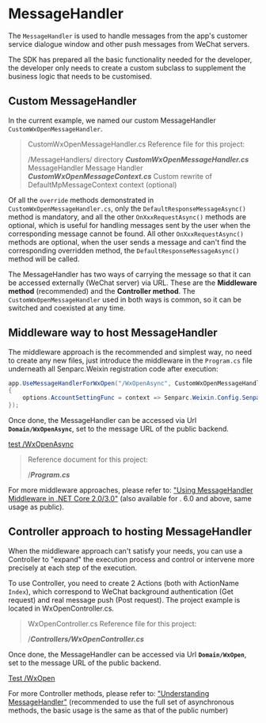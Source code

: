 # MessageHandler

The `MessageHandler` is used to handle messages from the app's customer service dialogue window and other push messages from WeChat servers.

The SDK has prepared all the basic functionality needed for the developer, the developer only needs to create a custom subclass to supplement the business logic that needs to be customised.

## Custom MessageHandler

In the current example, we named our custom MessageHandler `CustomWxOpenMessageHandler`.

> CustomWxOpenMessageHandler.cs Reference file for this project:
>
> /MessageHandlers/ directory
> **_CustomWxOpenMessageHandler.cs_** MessageHandler Message Handler
> **_CustomWxOpenMessageContext.cs_** Custom rewrite of DefaultMpMessageContext context (optional)

Of all the `override` methods demonstrated in `CustomWxOpenMessageHandler.cs`, only the `DefaultResponseMessageAsync()` method is mandatory, and all the other `OnXxxRequestAsync()` methods are optional, which is useful for handling messages sent by the user when the corresponding message cannot be found. All other `OnXxxRequestAsync()` methods are optional, when the user sends a message and can't find the corresponding overridden method, the `DefaultResponseMessageAsync()` method will be called.

The MessageHandler has two ways of carrying the message so that it can be accessed externally (WeChat server) via URL. These are the **Middleware method** (recommended) and the **Controller method**. The `CustomWxOpenMessageHandler` used in both ways is common, so it can be switched and coexisted at any time.

## Middleware way to host MessageHandler

The middleware approach is the recommended and simplest way, no need to create any new files, just introduce the middleware in the `Program.cs` file underneath all Senparc.Weixin registration code after execution:

```c#
app.UseMessageHandlerForWxOpen("/WxOpenAsync", CustomWxOpenMessageHandler.GenerateMessageHandler, options =>
{
    options.AccountSettingFunc = context => Senparc.Weixin.Config.SenparcWeixinSetting;
});
```

Once done, the MessageHandler can be accessed via Url **`Domain/WxOpenAsync`**, set to the message URL of the public backend.

[test /WxOpenAsync](https://sdk.weixin.senparc.com/WxOpenAsync)

> Reference document for this project:
>
> /**_Program.cs_**

For more middleware approaches, please refer to: ["Using MessageHandler Middleware in .NET Core 2.0/3.0"](https://www.cnblogs.com/szw/p/Wechat-MessageHandler-Middleware.html) (also available for . 6.0 and above, same usage as public).

## Controller approach to hosting MessageHandler

When the middleware approach can't satisfy your needs, you can use a Controller to "expand" the execution process and control or intervene more precisely at each step of the execution.

To use Controller, you need to create 2 Actions (both with ActionName `Index`), which correspond to WeChat background authentication (Get request) and real message push (Post request). The project example is located in WxOpenController.cs.

> WxOpenController.cs Reference file for this project:
>
> /**_Controllers/WxOpenController.cs_**

Once done, the MessageHandler can be accessed via Url **`Domain/WxOpen`**, set to the message URL of the public backend.

[Test /WxOpen](https://sdk.weixin.senparc.com/WxOpen)

For more Controller methods, please refer to: ["Understanding MessageHandler"](https://www.cnblogs.com/szw/p/3414862.html) (recommended to use the full set of asynchronous methods, the basic usage is the same as that of the public number)
